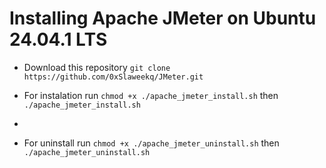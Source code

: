 # Installing Apache JMeter on Ubuntu 24.04.1 LTS

- Download this repository `git clone https://github.com/0xSlaweekq/JMeter.git`

- For instalation run `chmod +x ./apache_jmeter_install.sh` then `./apache_jmeter_install.sh`
-
- For uninstall run `chmod +x ./apache_jmeter_uninstall.sh` then `./apache_jmeter_uninstall.sh`
